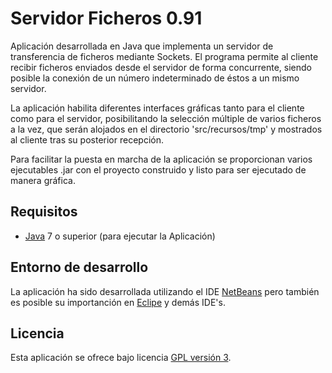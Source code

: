 Servidor Ficheros 0.91
================================

Aplicación desarrollada en Java que implementa un servidor de transferencia de ficheros mediante Sockets.
El programa permite al cliente recibir ficheros enviados desde el servidor de forma concurrente, siendo
posible la conexión de un número indeterminado de éstos a un mismo servidor.

La aplicación habilita diferentes interfaces gráficas tanto para el cliente como para el servidor, posibilitando
la selección múltiple de varios ficheros a la vez, que serán alojados en el directorio 'src/recursos/tmp' y 
mostrados al cliente tras su posterior recepción.

Para facilitar la puesta en marcha de la aplicación se proporcionan varios ejecutables .jar con el 
proyecto construido y listo para ser ejecutado de manera gráfica.

## Requisitos
- [Java] 7 o superior (para ejecutar la Aplicación)

## Entorno de desarrollo
La aplicación ha sido desarrollada utilizando el IDE [NetBeans] pero también es posible su importanción 
en [Eclipe] y demás IDE's.

## Licencia
Esta aplicación se ofrece bajo licencia [GPL versión 3].

[GPL versión 3]: https://www.gnu.org/licenses/gpl-3.0.en.html
[NetBeans]: https://netbeans.org/
[Eclipe]: https://eclipse.org/
[Java]: https://www.java.com/
